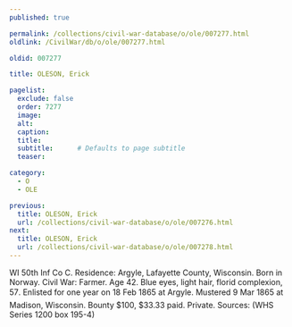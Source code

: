 ```yaml
---
published: true

permalink: /collections/civil-war-database/o/ole/007277.html
oldlink: /CivilWar/db/o/ole/007277.html

oldid: 007277

title: OLESON, Erick

pagelist:
  exclude: false
  order: 7277
  image: 
  alt:
  caption:
  title:
  subtitle:      # Defaults to page subtitle
  teaser:

category: 
  - O 
  - OLE

previous:
  title: OLESON, Erick
  url: /collections/civil-war-database/o/ole/007276.html  
next:
  title: OLESON, Erick
  url: /collections/civil-war-database/o/ole/007278.html   
---
```

WI 50th Inf Co C. Residence: Argyle, Lafayette County, Wisconsin. Born in Norway. Civil War: Farmer. Age 42. Blue eyes, light hair, florid complexion, 5&#146;7&#148;. Enlisted for one year on 18 Feb 1865 at Argyle. Mustered 9 Mar 1865 at Madison, Wisconsin. Bounty $100, $33.33 paid. Private. Sources: (WHS Series 1200 box 195-4)